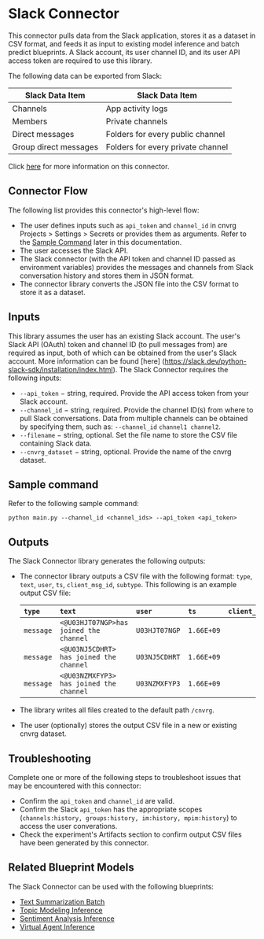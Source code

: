 # Slack Connector

This connector pulls data from the Slack application, stores it as a dataset in CSV format, and feeds it as input to existing model inference and batch predict blueprints. A Slack account, its user channel ID, and its user API access token are required to use this library.

The following data can be exported from Slack:

|Slack Data Item|Slack Data Item|
|-|-|
|Channels|App activity logs|
|Members|Private channels|
|Direct messages|Folders for every public channel|
|Group direct messages|Folders for every private channel|

Click [here](https://github.com/cnvrg/data-connectors/tree/slack_connector/slack_connector) for more information on this connector.

## Connector Flow
The following list provides this connector's high-level flow:
- The user defines inputs such as `api_token` and `channel_id` in cnvrg Projects > Settings > Secrets or provides them as arguments. Refer to the [Sample Command](#sample-command) later in this documentation.
- The user accesses the Slack API.
- The Slack connector (with the API token and channel ID passed as environment variables) provides the messages and channels from Slack conversation history and stores them in JSON format.
- The connector library converts the JSON file into the CSV format to store it as a dataset.

## Inputs
This library assumes the user has an existing Slack account. The user's Slack API (OAuth) token and channel ID (to pull messages from) are required as input, both of which can be obtained from the user's Slack account. More information can be found [here] (https://slack.dev/python-slack-sdk/installation/index.html).
The Slack Connector requires the following inputs:
* `--api_token` − string, required. Provide the API access token from your Slack account.
* `--channel_id` − string, required. Provide the channel ID(s) from where to pull Slack conversations. Data from multiple channels can be obtained by specifying them, such as: `--channel_id` `channel1 channel2`.
* `--filename` − string, optional. Set the file name to store the CSV file containing Slack data.
* `--cnvrg_dataset` − string, optional. Provide the name of the cnvrg dataset.

## Sample command
Refer to the following sample command:
```
python main.py --channel_id <channel_ids> --api_token <api_token>
```

## Outputs
The Slack Connector library generates the following outputs:
* The connector library outputs a CSV file with the following format: `type`, `text`, `user`, `ts`, `client_msg_id`, `subtype`. This following is an example output CSV file:

  |`type`|`text`|`user`|`ts`|`client_msg_id`|`subtype`|
  |:---|:---|:---|:---|:---|:---|
  |`message`|`<@U03HJT07NGP>has joined the channel`|`U03HJT07NGP`|`1.66E+09`| |`channel_join`|
  |`message`|`<@U03NJ5CDHRT> has joined the channel`|`U03NJ5CDHRT`|`1.66E+09`| |`channel_join`|
  |`message`|`<@U03NZMXFYP3> has joined the channel`|`U03NZMXFYP3`|`1.66E+09`| |`channel_join`|

* The library writes all files created to the default path `/cnvrg`.
* The user (optionally) stores the output CSV file in a new or existing cnvrg dataset.

## Troubleshooting
Complete one or more of the following steps to troubleshoot issues that may be encountered with this connector:
- Confirm the `api_token` and `channel_id` are valid.
- Confirm the Slack `api_token` has the appropriate scopes (`channels:history, groups:history, im:history, mpim:history`) to access the user converations.
- Check the experiment's Artifacts section to confirm output CSV files have been generated by this connector.

## Related Blueprint Models
The Slack Connector can be used with the following blueprints:
- [Text Summarization Batch](https://metacloud.staging-cloud.cnvrg.io/marketplace/blueprints/text-summarization-batch)
- [Topic Modeling Inference](https://metacloud.staging-cloud.cnvrg.io/marketplace/blueprints/topic-modelling-inference)
- [Sentiment Analysis Inference](https://metacloud.cloud.cnvrg.io/marketplace/blueprints/sentiment-analysis-inference)
- [Virtual Agent Inference](https://metacloud.cloud.cnvrg.io/marketplace/blueprints/virtual-agent-inference)

